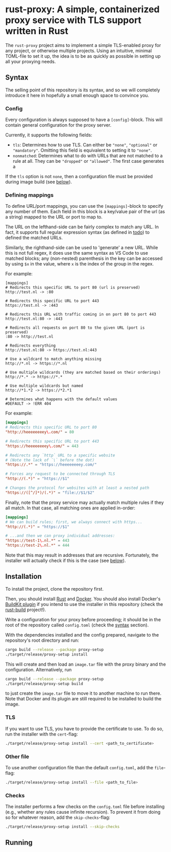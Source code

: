 # rust-proxy: A simple, containerized proxy service with TLS support written in Rust
The `rust-proxy` project aims to implement a simple TLS-enabled proxy for any project, or otherwise multiple projects. Using an intuitive, minimal TOML-file to set it up, the idea is to be as quickly as possible in setting up all your proxying needs.


## Syntax
The selling point of this repository is its syntax, and so we will completely introduce it here in hopefully a small enough space to convince you.

### Config
Every configuration is always supposed to have a `[config]`-block. This will contain general configuration for the proxy server.

Currently, it supports the following fields:
- `tls`: Determines how to use TLS. Can either be `"none"`, `"optional"` or `"mandatory"`. Omitting this field is equivalent to setting it to `"none"`.
- `nonmatched`: Determines what to do with URLs that are not matched to a rule at all. They can be `"dropped"` or `"allowed"`. The first case generates a 

If the `tls` option is not `none`, then a configuration file must be provided during image build (see [below](#installation)).

### Defining mappings
To define URL/port mappings, you can use the `[mappings]`-block to specify any number of them. Each field in this block is a key/value pair of the url (as a string) mapped to the URL or port to map to.

The URL on the lefthand-side can be fairly complex to match any URL. In fact, it supports full regular expression syntax (as defined in [todo](https://todo.com)) to defined the matched URLs.

Similarly, the righthand-side can be used to 'generate' a new URL. While this is not full regex, it does use the same syntax as VS Code to use matched blocks; any (non-nested) parenthesis in the key can be accessed by using `$x` in the value, where `x` is the index of the group in the regex.

For example:
```proxy-cfg
[mappings]
# Redirects this specific URL to port 80 (url is preserved)
http://test.nl -> :80

# Redirects this specific URL to port 443
https://test.nl -> :443

# Redirects this URL with traffic coming in on port 80 to port 443
http://test.nl:80 -> :443

# Redirects all requests on port 80 to the given URL (port is preserved)
:80 -> http://test.nl

# Redirects everything
http://test.nl:80 -> https://test.nl:443

# Use a wildcard to match anything missing
http://*.nl -> https://*.nl

# Use multiple wildcards (they are matched based on their orderings)
http://*.* -> https://*.*

# Use multiple wildcards but named
http://*1.*2 -> https://*2.*1

# Determines what happens with the default values
#DEFAULT -> !ERR 404
```


For example:
```toml
[mappings]
# Redirects this specific URL to port 80
"http://heeeeeeeey\.com/" = 80

# Redirects this specific URL to port 443
"https://heeeeeeeey\.com/" = 443

# Redirects any `http` URL to a specific website
# (Note the lack of `\` before the dot)
"https://.*" = "https://heeeeeeeey.com/"

# Forces any request to be connected through TLS
"http://(.*)" = "https://$1"

# Changes the protocol for websites with at least a nested path
"https://([^/]*)/(.*)" = "file://$1/$2"
```

Finally, note that the proxy service may actually match multiple rules if they all match. In that case, all matching ones are applied in-order:

```toml
[mappings]
# We can build rules; first, we always connect with https...
"http://(.*)" = "https://$1"

# ...and then we can proxy individual addresses:
"https://test-1\.nl.*" = 443
"https://test-2\.nl.*" = 444
```

Note that this may result in addresses that are recursive. Fortunately, the installer will actually check if this is the case (see [below](#installation)).



## Installation
To install the project, clone the repository first.

Then, you should install [Rust](https://rustup.rs) and [Docker](https://docker.com). You should also install Docker's [BuildKit plugin](https://github.com/docker/buildx) if you intend to use the installer in this repository (check the [rust-build](https://github.com/Lut99/rust-build) project!).

Write a configuration for your proxy before proceeding; it should be in the root of the repository called `config.toml` (check the [syntax](#config-syntax) section).

With the dependencies installed and the config prepared, navigate to the repository's root directory and run:
```bash
cargo build --release --package proxy-setup
./target/release/proxy-setup install
```

This will create and then load an `image.tar` file with the proxy binary and the configuration. Alternatively, run
```bash
cargo build --release --package proxy-setup
./target/release/proxy-setup build
```
to just create the `image.tar` file to move it to another machine to run there. Note that Docker and its plugin are still required to be installed to build the image.

### TLS
If you want to use TLS, you have to provide the certificate to use. To do so, run the installer with the `cert`-flag:
```bash
./target/release/proxy-setup install --cert <path_to_certificate>
```

### Other file
To use another configuration file than the default `config.toml`, add the `file`-flag:
```bash
./target/release/proxy-setup install --file <path_to_file>
```

### Checks
The installer performs a few checks on the `config.toml` file before installing (e.g., whether any rules cause infinite recursion). To prevent it from doing so for whatever reason, add the `skip-checks`-flag:
```bash
./target/release/proxy-setup install --skip-checks
```



## Running
